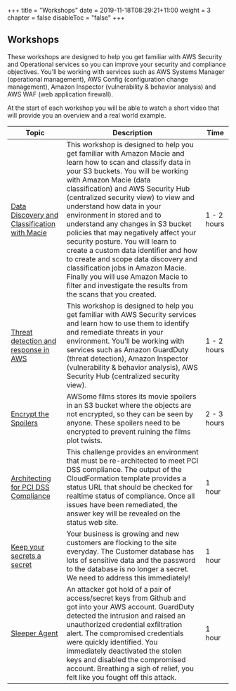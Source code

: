 +++
title = "Workshops"
date = 2019-11-18T08:29:21+11:00
weight = 3
chapter = false
disableToc = "false"
+++

## Workshops

These workshops are designed to help you get familiar with AWS Security and Operational services so you can improve your security and compliance objectives. You'll be working with services such as AWS Systems Manager (operational management), AWS Config (configuration change management), Amazon Inspector (vulnerability & behavior analysis) and AWS WAF (web application firewall). 

At the start of each workshop you will be able to watch a short video that will provide you an overview and a real world example.

| Topic | Description | Time        |
|-----------|---------|---------|
|[Data Discovery and Classification with Macie](/workshops/module1) | This workshop is designed to help you get familiar with Amazon Macie and learn how to scan and classify data in your S3 buckets. You will be working with Amazon Macie (data classification) and AWS Security Hub (centralized security view) to view and understand how data in your environment in stored and to understand any changes in S3 bucket policies that may negatively affect your security posture. You will learn to create a custom data identifier and how to create and scope data discovery and classification jobs in Amazon Macie. Finally you will use Amazon Macie to filter and investigate the results from the scans that you created. | 1 - 2 hours |
|[Threat detection and response in AWS](/workshops/module2)| This workshop is designed to help you get familiar with AWS Security services and learn how to use them to identify and remediate threats in your environment. You'll be working with services such as Amazon GuardDuty (threat detection), Amazon Inspector (vulnerability & behavior analysis), AWS Security Hub (centralized security view). | 1 - 2  hours |
|[Encrypt the Spoilers](/workshops/module3)| AWSome films stores its movie spoilers in an S3 bucket where the objects are not encrypted, so they can be seen by anyone. These spoilers need to be encrypted to prevent ruining the films plot twists. | 2 - 3 hours |
|[Architecting for PCI DSS Compliance](/workshops/module4)| This challenge provides an environment that must be re-architected to meet PCI DSS compliance. The output of the CloudFormation template provides a status URL that should be checked for realtime status of compliance. Once all issues have been remediated, the answer key will be revealed on the status web site. |  1 hour |
|[Keep your secrets a secret](/workshops/module5)| Your business is growing and new customers are flocking to the site everyday. The Customer database has lots of sensitive data and the password to the database is no longer a secret. We need to address this immediately! |  1 hour |
|[Sleeper Agent](/workshops/module6)| An attacker got hold of a pair of access/secret keys from Github and got into your AWS account. GuardDuty detected the intrusion and raised an unauthorized credential exfiltration alert. The compromised credentials were quickly identified. You immediately deactivated the stolen keys and disabled the compromised account. Breathing a sigh of relief, you felt like you fought off this attack. |  1 hour |